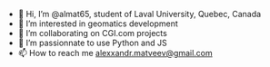 - 👋 Hi, I’m @almat65, student of Laval University, Quebec, Canada
- 👀 I’m interested in geomatics development
- 🌱 I’m collaborating on CGI.com projects
- 💞️ I’m passionnate to use Python and JS 
- 📫 How to reach me alexxandr.matveev@gmail.com

<!---
almat65/almat65 is a ✨ special ✨ repository because its `README.md` (this file) appears on your GitHub profile.
You can click the Preview link to take a look at your changes.
--->

